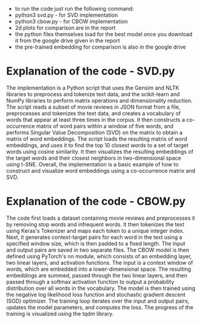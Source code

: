 - to run the code just run the following command:
- python3 svd.py - for SVD implementation
- python3 cbow.py - for CBOW implementation
- 2d plots for comparison are in the report
- the python files themselves load for the best model once you download it from the google drive given in the report
- the pre-trained embedding for comparison is also in the google drive

# Explanation of the code - SVD.py
The implementation is a Python script that uses the Gensim and NLTK libraries to preprocess and tokenize text data, and the scikit-learn and NumPy libraries to perform matrix operations and dimensionality reduction. The script reads a subset of movie reviews in JSON format from a file, preprocesses and tokenizes the text data, and creates a vocabulary of words that appear at least three times in the corpus. It then constructs a co-occurrence matrix of word pairs within a window of five words, and performs Singular Value Decomposition (SVD) on the matrix to obtain a matrix of word embeddings.
The script loads the resulting matrix of word embeddings, and uses it to find the top 10 closest words to a set of target words using cosine similarity. It then visualizes the resulting embeddings of the target words and their closest neighbors in two-dimensional space using t-SNE.
Overall, the implementation is a basic example of how to construct and visualize word embeddings using a co-occurrence matrix and SVD.

# Explanation of the code - CBOW.py
The code first loads a dataset containing movie reviews and preprocesses it by removing stop words and infrequent words. It then tokenizes the text using Keras's Tokenizer and maps each token to a unique integer index.
Next, it generates context-target pairs for each word in the text using a specified window size, which is then padded to a fixed length. The input and output pairs are saved in two separate files.
The CBOW model is then defined using PyTorch's nn module, which consists of an embedding layer, two linear layers, and activation functions. The input is a context window of words, which are embedded into a lower-dimensional space. The resulting embeddings are summed, passed through the two linear layers, and then passed through a softmax activation function to output a probability distribution over all words in the vocabulary.
The model is then trained using the negative log likelihood loss function and stochastic gradient descent (SGD) optimizer. The training loop iterates over the input and output pairs, updates the model parameters, and computes the loss. The progress of the training is visualized using the tqdm library.